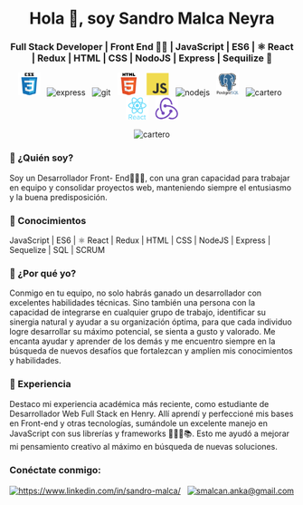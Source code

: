 <h1 align="center">Hola 👋, soy Sandro Malca Neyra</h1>
<h3 align="center">Full Stack Developer | Front End 👩‍💻 | JavaScript | ES6 | ⚛️ React | Redux | HTML | CSS | NodoJS | Express | Sequilize 🚀</h3>
<p align="center"> 
<img src="https://raw.githubusercontent.com/devicons/devicon/master/icons/css3/css3-original-wordmark.svg" alt="css3" width="40" height="40"/>&nbsp;&nbsp;
<img src="https://www.geekandjob.com/uploads/wiki/2e5b0058b2d38158b21439fe06e9b8fabe3cb139.png" alt= "express" width="40" height="40"/>&nbsp;&nbsp; 
<img src="https://www.vectorlogo.zone/logos/git-scm/git-scm-icon.svg" alt="git" width="40" height="40"/>&nbsp;&nbsp; 
<img src="https://raw.githubusercontent.com/devicons/devicon/master/icons/html5/html5-original-wordmark.svg" alt="html5" width="40" height="40"/>&nbsp;&nbsp;
<img src="https://raw.githubusercontent.com/devicons/devicon/master/icons/javascript/javascript-original.svg" alt ="javascript" width="40" height="40"/>&nbsp;&nbsp;
<img src="https://www.vectorlogo.zone/logos/nodejs/nodejs-ar21.png" alt="nodejs" width="40" height="40" />&nbsp;&nbsp;
<img src="https://raw.githubusercontent.com/devicons/devicon/master/icons/postgresql/postgresql-original-wordmark.svg" alt="postgresql" width="40" height="40"/>&nbsp;&nbsp;
<img src="https://www.vectorlogo.zone/logos/getpostman/getpostman-icon.svg" alt="cartero" width="40" height="40"/>&nbsp;&nbsp; 
<img src="https://raw.githubusercontent.com/devicons/devicon/master/icons/react/react-original-wordmark.svg" alt="react" width="40" height="40"/>&nbsp;&nbsp;
<img src="https://raw.githubusercontent.com/devicons/devicon/master/icons/redux/redux-original.svg" alt="redux" width="40" height="40"/> </a> </p>

<p align="center"> 
<img src="[https://media3.giphy.com/media/436hhtZJQAT86nomhG/giphy.gif](https://cdn.dribbble.com/userupload/32690165/file/original-91b920c5af3417e456bc46004300944d.gif)" alt="cartero" width="400" height="400"/>
</p>

<h3>📑 ¿Quién soy?</h3> Soy un Desarrollador Front- End👨🏻‍💻, con una gran capacidad para trabajar en equipo y consolidar proyectos web, manteniendo siempre el entusiasmo y la buena predisposición.

<h3>🌱 Conocimientos</h3>JavaScript | ES6 | ⚛️ React | Redux | HTML | CSS | NodeJS | Express | Sequelize | SQL | SCRUM 

<h3>📌 ¿Por qué yo?</h3> Conmigo en tu equipo, no solo habrás ganado un desarrollador con excelentes habilidades técnicas. Sino también una persona con la capacidad de integrarse en cualquier grupo de trabajo, identificar su sinergia natural y ayudar a su organización óptima, para que cada individuo logre desarrollar su máximo potencial, se sienta a gusto y valorado. Me encanta ayudar y aprender de los demás y me encuentro siempre en la búsqueda de nuevos desafíos que fortalezcan y amplíen mis conocimientos y habilidades.

<h3>🚀 Experiencia</h3>Destaco mi experiencia académica más reciente, como estudiante de Desarrollador Web Full Stack en Henry. Allí aprendí y perfeccioné mis bases en Front-end y otras tecnologías, sumándole un excelente manejo en JavaScript con sus librerías y frameworks 👨🏻‍💻📚. Esto me ayudó a mejorar mi pensamiento creativo al máximo en búsqueda de nuevas soluciones.

<h3 align="left">Conéctate conmigo:</h3>
<p align="left">
<a href="https://linkedin.com/en/https://www.linkedin.com/en/sandro-malca/" target="blank">
<img align="center" src="https://raw.githubusercontent.com/rahuldkjain/github-profile-readme-generator/master/src/images/icons/Social/linked-in-alt.svg" alt="https://www.linkedin.com/in/sandro-malca/" height="30" width="40" /></a>&nbsp;&nbsp;
<a href="smalcan.anka@gmail.com" target="blank">
<img align="center" src="https://upload.wikimedia.org/wikipedia/commons/thumb/7/7e/Gmail_icon_%282020%29.svg/2560px-Gmail_icon_%282020%29.svg.png" alt="smalcan.anka@gmail.com" height="30" width="40" /></a>
</p>


